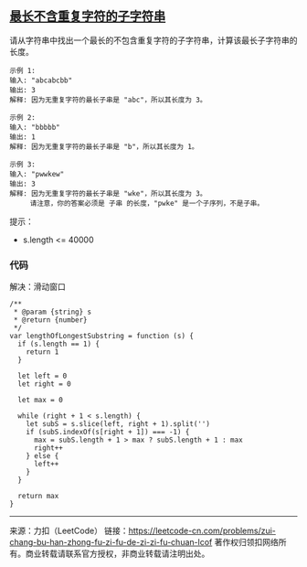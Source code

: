 ## [最长不含重复字符的子字符串](https://leetcode-cn.com/problems/zui-chang-bu-han-zhong-fu-zi-fu-de-zi-zi-fu-chuan-lcof/)

请从字符串中找出一个最长的不包含重复字符的子字符串，计算该最长子字符串的长度。

```
示例 1:
输入: "abcabcbb"
输出: 3 
解释: 因为无重复字符的最长子串是 "abc"，所以其长度为 3。

示例 2:
输入: "bbbbb"
输出: 1
解释: 因为无重复字符的最长子串是 "b"，所以其长度为 1。

示例 3:
输入: "pwwkew"
输出: 3
解释: 因为无重复字符的最长子串是 "wke"，所以其长度为 3。
     请注意，你的答案必须是 子串 的长度，"pwke" 是一个子序列，不是子串。
```


提示：

* s.length <= 40000





### 代码

解决：滑动窗口

```tsx
/**
 * @param {string} s
 * @return {number}
 */
var lengthOfLongestSubstring = function (s) {
  if (s.length == 1) {
    return 1
  }

  let left = 0
  let right = 0

  let max = 0

  while (right + 1 < s.length) {
    let subS = s.slice(left, right + 1).split('')
    if (subS.indexOf(s[right + 1]) === -1) {
      max = subS.length + 1 > max ? subS.length + 1 : max
      right++
    } else {
      left++
    }
  }

  return max
}
```

















---

来源：力扣（LeetCode）
链接：https://leetcode-cn.com/problems/zui-chang-bu-han-zhong-fu-zi-fu-de-zi-zi-fu-chuan-lcof
著作权归领扣网络所有。商业转载请联系官方授权，非商业转载请注明出处。